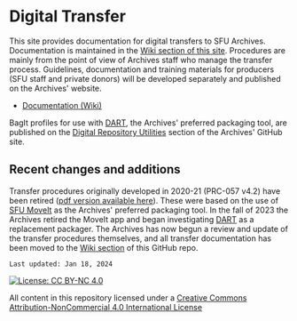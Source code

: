 # Digital Transfer
This site provides documentation for digital transfers to SFU Archives. Documentation is maintained in the [Wiki section of this site](https://github.com/SFU-Archives/digital-transfer/wiki). Procedures are mainly from the point of view of Archives staff who manage the transfer process. Guidelines, documentation and training materials for producers (SFU staff and private donors) will be developed separately and published on the Archives' website.
- [Documentation (Wiki)](https://github.com/SFU-Archives/digital-transfer/wiki)

BagIt profiles for use with [DART](https://github.com/SFU-Archives/digital-repository-utilities/wiki/DART), the Archives' preferred packaging tool, are published on the [Digital Repository Utilities](https://github.com/SFU-Archives/digital-repository-utilities/tree/master/bagit-profiles) section of the Archives' GitHub site.

## Recent changes and additions
Transfer procedures originally developed in 2020-21 (PRC-057 v4.2) have been retired ([pdf version available here](/downloads/DigitalTransferProcedures_v4-2.zip)). These were based on the use of [SFU MoveIt](https://github.com/SFU-Archives/digital-repository-utilities/wiki/SFU-MoveIt) as the Archives' preferred packaging tool. In the fall of 2023 the Archives retired the MoveIt app and began investigating [DART](https://github.com/SFU-Archives/digital-repository-utilities/wiki/DART) as a replacement packager. The Archives has now begun a review and update of the transfer procedures themselves, and all transfer documentation has been moved to the [Wiki section](https://github.com/SFU-Archives/digital-transfer/wiki) of this GitHub repo.

`Last updated: Jan 18, 2024`

[![License: CC BY-NC 4.0](https://img.shields.io/badge/License-CC%20BY--NC%204.0-lightgrey.svg)](https://creativecommons.org/licenses/by-nc/4.0/)

All content in this repository licensed under a [Creative Commons Attribution-NonCommercial 4.0 International License](https://creativecommons.org/licenses/by-nc/4.0/)
